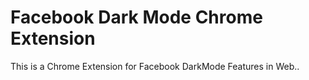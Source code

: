 # Facebook Dark Mode Chrome Extension
This is a Chrome Extension for Facebook DarkMode Features in Web..
